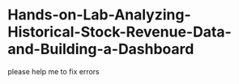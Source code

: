 # Hands-on-Lab-Analyzing-Historical-Stock-Revenue-Data-and-Building-a-Dashboard
please help me to fix errors
